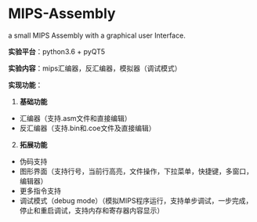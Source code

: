 # MIPS-Assembly
a small MIPS Assembly with a graphical user Interface.

**实验平台**：python3.6 + pyQT5

**实验内容**：mips汇编器，反汇编器，模拟器（调试模式）

**实现功能**：
1. **基础功能**
- 汇编器（支持.asm文件和直接编辑）
- 反汇编器（支持.bin和.coe文件及直接编辑）
2. **拓展功能**
- 伪码支持
- 图形界面（支持行号，当前行高亮，文件操作，下拉菜单，快捷键，多窗口，编辑器）
- 更多指令支持
- 调试模式（debug mode）（模拟MIPS程序运行，支持单步调试，一步完成，停止和重启调试，支持内存和寄存器内容显示）
